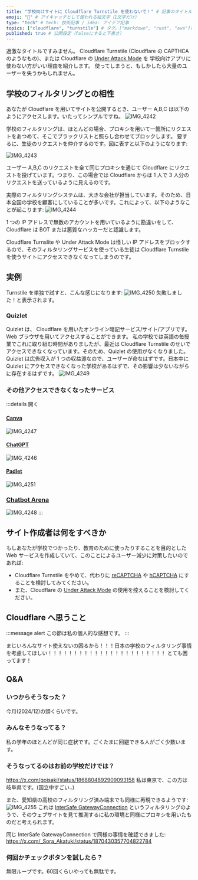 ```yaml
---
title: "学校向けサイトに Cloudflare Turnstile を使わないで！" # 記事のタイトル
emoji: "🙇" # アイキャッチとして使われる絵文字（1文字だけ）
type: "tech" # tech: 技術記事 / idea: アイデア記事
topics: ["cloudflare", "turnstile"] # タグ。["markdown", "rust", "aws"]のように指定する
published: true # 公開設定（falseにすると下書き）
---
```

過激なタイトルですみません。
Cloudflare Turnstile (Cloudflare の CAPTHCA のようなもの)、または Cloudflare の [Under Attack Mode](https://developers.cloudflare.com/fundamentals/reference/under-attack-mode/) を 学校向けアプリに使わない方がいい理由を紹介します。
使ってしまうと、もしかしたら大量のユーザーを失うかもしれません。

## 学校のフィルタリングとの相性

あなたが Cloudflare を用いてサイトを公開するとき、ユーザー A,B,C は以下のようにアクセスします。いたってシンプルですね。
![IMG_4242](https://github.com/user-attachments/assets/c5bc213c-c26b-400e-9295-b3c352fd0578)

学校のフィルタリングは、ほとんどの場合、プロキシを用いて一箇所にリクエストをあつめて、そこでブラックリストと照らし合わせてブロックします。
要するに、生徒のリクエストを仲介するのです。図に表すと以下のようになります:

![IMG_4243](https://github.com/user-attachments/assets/8c181623-156a-4947-a2c1-872ab7442b2f)

ユーザー A,B,C のリクエストを全て同じプロキシを通じて Cloudflare にリクエストを投げています。つまり、この場合では Cloudflare からは 1 人で 3 人分のリクエストを送っているように見えるのです。

実際のフィルタリングシステムは、大きな会社が担当しています。そのため、日本全国の学校を顧客にしていることが多いです。これによって、以下のようなことが起こります:
![IMG_4244](https://github.com/user-attachments/assets/17a6ddb3-4003-4809-a317-a93fc4bbbfb1)

1 つの IP アドレスで無数のアカウントを用いているように勘違いをして、Cloudflare は BOT または悪質なハッカーだと認識します。

Cloudflare Turnslite や Under Attack Mode は怪しい IP アドレスをブロックするので、そのフィルタリングサービスを使っている生徒は Cloudflare Turnstile を使うサイトにアクセスできなくなってしまうのです。

## 実例

Turnstile を単独で試すと、こんな感じになります:
![IMG_4250](https://github.com/user-attachments/assets/7ab1083d-bb6a-46a4-892d-545e0e8ea75a)
失敗しました！と表示されます。

### Quizlet

Quizlet は、 Cloudflare を用いたオンライン暗記サービス/サイト/アプリです。 Web ブラウザを用いてアクセスすることができます。
私の学校では英語の毎授業でこれに取り組む時間がありましたが、最近は Cloudflare Turnstile のせいでアクセスできなくなっています。そのため、Quizlet の使用がなくなりました。
Quizlet は広告収入が 1 つの収益源なので、ユーザーが命なはずです。日本中に Quizlet にアクセスできなくなった学校があるはずで、その影響は少ないながらに存在するはずです。
![IMG_4249](https://github.com/user-attachments/assets/1596159c-c1df-4bdd-9019-a57c8d1c127b)

### その他アクセスできなくなったサービス

:::details 開く
#### [Canva](https://www.canva.com)
![IMG_4247](https://github.com/user-attachments/assets/fbe7b6fe-ead0-4440-9d9d-dc3cd5c9a14b)

#### [ChatGPT](https://chatgpt.com)
![IMG_4246](https://github.com/user-attachments/assets/81fe06d2-ca35-4a10-a83e-fd6cb201593d)

#### [Padlet](https://ja.padlet.com)
![IMG_4251](https://github.com/user-attachments/assets/75e855d2-ddd3-40f7-9fb8-87ed02526081)

### [Chatbot Arena](https://lmarena.ai)
![IMG_4248](https://github.com/user-attachments/assets/5482dcce-2f6c-4d8c-9d23-574a28ba6f18)
:::

## サイト作成者は何をすべきか

もしあなたが学校でつかったり、教育のために使ったりすることを目的とした Web サービスを作成していて、このことによるユーザー減少に対策したいのであれば:
- Cloudflare Turnstile をやめて、代わりに [reCAPTCHA](https://www.google.com/recaptcha/about/) や [hCAPTCHA](https://www.hcaptcha.com) にすることを検討してみてください。
- また、Cloudflare の [Under Attack Mode](https://developers.cloudflare.com/fundamentals/reference/under-attack-mode/) の使用を控えることを検討してください。

## Cloudflare へ思うこと

:::message alert
この節は私の個人的な感想です。
:::

まじいろんなサイト使えないの困るから！！！日本の学校のフィルタリング事情を考慮してほしい！！！！！！！！！！！！！！！！！！！！！！！
とても困ってます！

## Q&A

### いつからそうなった？

今月(2024/12)の頭くらいです。

### みんなそうなってる？

私の学年のほとんどが同じ症状です。ごくたまに回避できる人がごく少数います。

### そうなってるのはお前の学校だけでは？

https://x.com/goisaki/status/1868804892909093158
私は東京で、この方は岐阜県です。(国立中すごい..)

また、愛知県の高校のフィルタリング済み端末でも同様に再現できるようです:
![IMG_4255](https://github.com/user-attachments/assets/9171e38b-c8eb-4448-bb4b-354f3d3efb39)
これは [InterSafe GatewayConnection](https://www.alsi.co.jp/security/isgc/) というフィルタリングのようで、そのウェブサイトを見て推測するに私の環境と同様にプロキシを用いたものだと考えられます。


同じ InterSafe GatewayConnection で同様の事情を確認できました:
https://x.com/_Sora_Akatuki/status/1870430357704822784

### 何回かチェックボタンを試したら？

無限ループです。60回くらいやっても無駄です。

